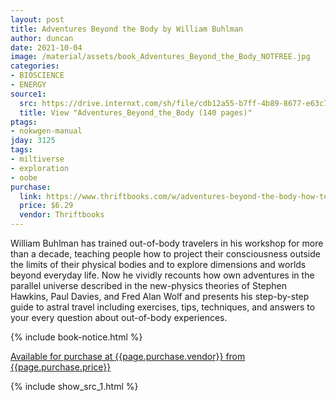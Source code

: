 ```yaml
---
layout: post
title: Adventures Beyond the Body by William Buhlman
author: duncan
date: 2021-10-04
image: /material/assets/book_Adventures_Beyond_the_Body_NOTFREE.jpg
categories:
- BIOSCIENCE
- ENERGY
source1:
  src: https://drive.internxt.com/sh/file/cdb12a55-b7ff-4b89-8677-e63c7076e520/5ebd6b406531a6bc2c6e97111c2948d0e846522bfed946e9d9b5a9b8c4e0263d
  title: View "Adventures_Beyond_the_Body (140 pages)"
ptags:
- nokwgen-manual
jday: 3125
tags:
- miltiverse
- exploration
- oobe
purchase:
  link: https://www.thriftbooks.com/w/adventures-beyond-the-body-how-to-experience-out-of-body-travel_william-buhlman/254475/?resultid=50d765e5-718c-4b78-8026-6b1c2837c8c8#edition=2338672&idiq=6123214
  price: $6.29
  vendor: Thriftbooks
---
```


William Buhlman has trained out-of-body travelers in his workshop for more than a decade, teaching people how to project their consciousness outside the limits of their physical bodies and to explore dimensions and worlds beyond everyday life. Now he vividly recounts how own adventures in the parallel universe described in the new-physics theories of Stephen Hawkins, Paul Davies, and Fred Alan Wolf and presents his step-by-step guide to astral travel including exercises, tips, techniques, and answers to your every question about out-of-body experiences.

<!--more-->

 {% include book-notice.html %}

<a href="{{page.purchase.link}}">Available for purchase at {{page.purchase.vendor}} from {{page.purchase.price}}</a> 

 {% include show_src_1.html %}

